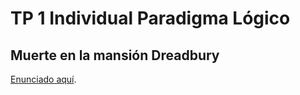 # TP 1 Individual Paradigma Lógico
## Muerte en la mansión Dreadbury

[Enunciado aquí](https://docs.google.com/document/d/18VMNw0u0B58TFfxaMtYdXV4ZQOUEAWL87HAP8K1jKLs/edit#).
